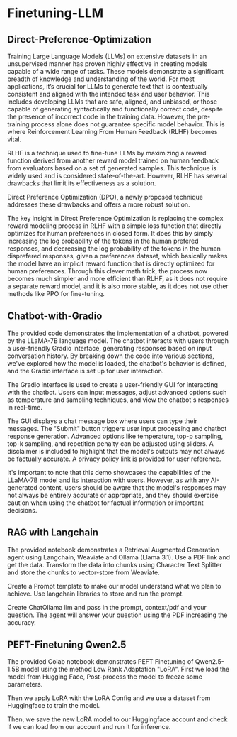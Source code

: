 # Finetuning-LLM

## Direct-Preference-Optimization
Training Large Language Models (LLMs) on extensive datasets in an unsupervised manner has proven highly effective in creating models capable of a wide range of tasks. These models demonstrate a significant breadth of knowledge and understanding of the world. For most applications, it’s crucial for LLMs to generate text that is contextually consistent and aligned with the intended task and user behavior. This includes developing LLMs that are safe, aligned, and unbiased, or those capable of generating syntactically and functionally correct code, despite the presence of incorrect code in the training data. However, the pre-training process alone does not guarantee specific model behavior. This is where Reinforcement Learning From Human Feedback (RLHF) becomes vital.

RLHF is a technique used to fine-tune LLMs by maximizing a reward function derived from another reward model trained on human feedback from evaluators based on a set of generated samples. This technique is widely used and is considered state-of-the-art. However, RLHF has several drawbacks that limit its effectiveness as a solution.

Direct Preference Optimization (DPO), a newly proposed technique addresses these drawbacks and offers a more robust solution. 

The key insight in Direct Preference Optimization is replacing the complex reward modeling process in RLHF with a simple loss function that directly optimizes for human preferences in closed form. It does this by simply increasing the log probability of the tokens in the human prefered responses, and decreasing the log probability of the tokens in the human disprefered responses, given a preferences dataset, which basically makes the model have an implicit reward function that is directly optimized for human preferences. Through this clever math trick, the process now becomes much simpler and more efficient than RLHF, as it does not require a separate reward model, and it is also more stable, as it does not use other methods like PPO for fine-tuning.

## Chatbot-with-Gradio
The provided code demonstrates the implementation of a chatbot, powered by the LLaMA-7B language model. The chatbot interacts with users through a user-friendly Gradio interface, generating responses based on input conversation history. By breaking down the code into various sections, we've explored how the model is loaded, the chatbot's behavior is defined, and the Gradio interface is set up for user interaction.

The Gradio interface is used to create a user-friendly GUI for interacting with the chatbot. Users can input messages, adjust advanced options such as temperature and sampling techniques, and view the chatbot's responses in real-time.

The GUI displays a chat message box where users can type their messages.
The "Submit" button triggers user input processing and chatbot response generation.
Advanced options like temperature, top-p sampling, top-k sampling, and repetition penalty can be adjusted using sliders.
A disclaimer is included to highlight that the model's outputs may not always be factually accurate.
A privacy policy link is provided for user reference.

It's important to note that this demo showcases the capabilities of the LLaMA-7B model and its interaction with users. However, as with any AI-generated content, users should be aware that the model's responses may not always be entirely accurate or appropriate, and they should exercise caution when using the chatbot for factual information or important decisions.


## RAG with Langchain
The provided notebook demonstrates a Retrieval Augmented Generation agent using Langchain, Weaviate and Ollama (Llama 3.1). Use a PDF link and get the data. Transform the data into chunks using Character Text Splitter and store the chunks to vector-store from Weaviate. 

Create a Prompt template to make our model understand what we plan to achieve. Use langchain libraries to store and run the prompt.

Create ChatOllama llm and pass in the prompt, context/pdf and your question. The agent will answer your question using the PDF increasing the accuracy.

## PEFT-Finetuning Qwen2.5
The provided Colab notebook demonstrates PEFT Finetuning of Qwen2.5-1.5B model using the method Low Rank Adaptation "LoRA". First we load the model from Hugging Face, Post-process the model to freeze some parameters.

Then we apply LoRA with the LoRA Config and we use a dataset from Huggingface to train the model.

Then, we save the new LoRA model to our Huggingface account and check if we can load from our account and run it for inference.
